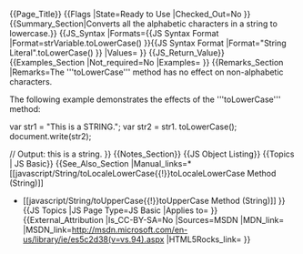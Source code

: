 {{Page_Title}}
{{Flags
|State=Ready to Use
|Checked_Out=No
}}
{{Summary_Section|Converts all the alphabetic characters in a string to lowercase.}}
{{JS_Syntax
|Formats={{JS Syntax Format
|Format=strVariable.toLowerCase()
}}{{JS Syntax Format
|Format="String Literal".toLowerCase()
}}
|Values=
}}
{{JS_Return_Value}}
{{Examples_Section
|Not_required=No
|Examples=
}}
{{Remarks_Section
|Remarks=The '''toLowerCase''' method has no effect on non-alphabetic characters.

The following example demonstrates the effects of the '''toLowerCase''' method:

 var str1 = "This is a STRING.";
 var str2 = str1. toLowerCase();
 document.write(str2);
 
 // Output: this is a string.
}}
{{Notes_Section}}
{{JS Object Listing}}
{{Topics | JS Basic}}
{{See_Also_Section
|Manual_links=* [[javascript/String/toLocaleLowerCase{{!}}toLocaleLowerCase Method (String)]]
* [[javascript/String/toUpperCase{{!}}toUpperCase Method (String)]]
}}
{{JS Topics
|JS Page Type=JS Basic
|Applies to=
}}
{{External_Attribution
|Is_CC-BY-SA=No
|Sources=MSDN
|MDN_link=
|MSDN_link=http://msdn.microsoft.com/en-us/library/ie/es5c2d38(v=vs.94).aspx
|HTML5Rocks_link=
}}